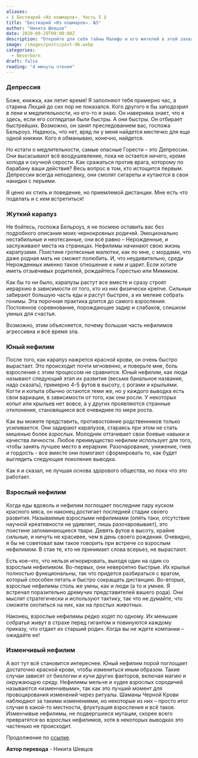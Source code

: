 ```yaml
---
aliases: 
- ⟪ Бестиарий «Из кошмаров». Часть 5 ⟫
title: "Бестиарий «Из кошмаров». №5"
author: "Никита Шевцов"
date: 2020-09-29T09:00:00Z
description: "Откройте для себя тайны Малифо и его жителей в этой захватывающей истории. Следуйте за автором, пока они преодолевают опасности земли, в том числе угрозу коварных Депрессий. Смогут ли они пережить этих высасывающих души врагов и раскрыть правду о неуловимом Люциусе? Узнайте в этой захватывающей сказке."
image: /images/posts/post-96.webp
categories:
  - Neverborn
draft: false
reading: "4 минуты чтения"
---
```


### Депрессия

Боже, книжка, как летит время! Я заполняют тебя примерно час, а старина Люций до сих пор не показался. Кого другого я бы заподозрил в лени и медлительности, но его-то я знаю. Он наверняка знает, что я здесь, если его соглядатаи были быстры. А они быстры. Он отбирает быстрейших. Возможно, он занят преследованием вас, госпожа Бельроуз. Надеюсь, что нет, вряд ли у меня найдется местечко для еще одной книжки. Кого я обманываю, конечно, найдется.

Но кстати о медлительности, самые опасные Горести – это Депрессии. Они высасывают всё воодушевление, пока не остается ничего, кроме холода и скучной серости. Как сражаться против врага, которому по барабану ваши действия? Весь вопрос в том, кто истощится первым. Депрессии всегда неподалеку, они смолят сигареты и кутаются в свои накидки с перьями.

Я ценю их стиль и поведение, но приемлемой дистанции. Мне есть что поделать и с кем встретиться!

### Жуткий карапуз

Не бойтесь, госпожа Бельроуз, я не посмею оставить вас без подробного описания моих чернокровных родичей. Эмоционально нестабильные и неотесанные, они всё равно – Нерожденные, и заслуживают места на страницах. Нефилимы начинают свою жизнь карапузами. Поистине гротескные малютки, как по мне, с мордами, что даже родная мать не сможет полюбить. И, что неудивительно, среди Нерожденных именно такое отношение к ним и царит. Если хотите иметь отзывчивых родителей, рождайтесь Горестью или Мимиком.

Как бы то ни было, карапузы растут все вместе и сразу строят иерархию в зависимости от того, кто из них физически крепче. Сильные забирают большую часть еды и растут быстрее, а их мелкие собрать гонимы. Эта порочная практика длится до самого взросления. Постоянное соревнование, порождающее задир и слабаков, слишком умных для счастья.

Возможно, этим объясняется, почему большая часть нефилимов агрессивна и всё время зла.

### Юный нефилим

После того, как карапуз нажрется красной крови, он очень быстро вырастает. Это происходит почти мгновенно, и поверьте мне, боль взросления с этим процессом не сравнится. Юный нефилим, как люди называют следующий этап их развития (весьма банальное название, надо сказать), примерно 4-5 футов в высоту, с рогами и крыльями. Когти и копыта обычно остаются теми же, но у каждого выводка есть свои вариации, в зависимости от того, как они росли. У некоторых копыт или крыльев нет вовсе, а у других проявляются странные отклонения, становящиеся всё очевиднее по мере роста.

Как вы можете представить, противостояние родственников только усиливается. Они задирают карапузов, стараясь при этом не стать мишенью более взрослых. Молодняк оттачивает свои боевые навыки и качества личности. Любое преимущество нефилим использует для того, чтобы занять лучшее место в иерархии. Разочарование, унижение, гнев и гордость - все вместе они помогают сформировать то, как будет выглядеть следующее поколение выводка.

Как я и сказал, не лучшая основа здорового общества, но пока что это работает.

### Взрослый нефилим

Когда еды вдоволь и нефилим поглощает последние пару куском красного мяса, он наконец достигает последней стадии своего развития. Называемые взрослыми нефилимами (опять таки, отсутствие научной креативности не удивляет, лишь разочаровывает), это поистине запоминающиеся твари. Девять футов в высоту, крайне сильные, и ничуть не красивее, чем в день своего рождения. Очевидно, я бы не советовал вам такое говорить при встрече со взрослым нефилимом. В стае те, кто не принимает слова всерьез, не вырастают.

Есть кое-что, что нельзя игнорировать, выходя один на один со взрослым нефилимом. Во-первых, они невероятно быстрые. Их крылья полностью функциональны, так что придется разбираться с врагом, который способен летать и быстро сокращать дистанцию. Во-вторых, взрослые нефилимы столь же умны, как и люди (а то и умнее. Я встречал поразительно дремучих представителей вашего рода). Они мыслят стратегически и используют тактику, так что не думайте, что сможете охотиться на них, как на простых животных.

Наконец, взрослые нефилимы редко ходят по одному. Их меньшие собратья живут в страхе перед гигантом и повинуются каждому приказу, что отдает их старший родич. Когда вы не ждете компании – ожидайте ее!

### Изменчивый нефилим

А вот тут всё становится интереснее. Юный нефилим порой поглощает достаточно красной крови, чтобы измениться иным образом. Такие случаи зависят от биологии и кучи других факторов, включая магию и окружающую среду. Нефилимы мельче и худее взрослых сородичей называются «изменчивыми», так как это лучший момент для провоцирования изменений через ритуалы. Шаманы Черной Крови наблюдают за такими изменениями, но некоторые из них – просто итог случая в какой-то местности, флуктуация взросления и всё такое. Изменчивые нефилимы, не подвергшиеся мутации, скорее всего превратятся во взрослых нефилимов, хотя в некоторых выводках это частенько не происходит.


Продолжение по [ссылке](http://malifaux.ru/posts/post-101).


**Автор перевода** - Никита Шевцов
